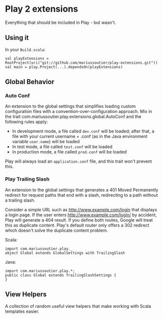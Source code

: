 Play 2 extensions
=================

Everything that should be included in Play - but wasn't.


Using it
--------

In your `Build.scala`:

    val playExtensions = RootProject(uri("git://github.com/mariussoutier/play-extensions.git"))
    val main = play.Project(...).dependsOn(playExtensions)


Global Behavior
---------------

### Auto Conf

An extension to the global settings that simplifies loading custom configuration files with a
convention-over-configuration approach. Mix in the trait com.mariussoutier.play.extensions.global.AutoConf
and the following rules apply:
* In development mode, a file called `dev.conf` will be loaded; after that, a file with your current
  username + .conf (as in the Java environment variable `user.name`) will be loaded
* In test mode, a file called `test.conf` will be loaded
* In production mode, a file called `prod.conf` will be loaded

Play will always load an `application.conf` file, and this trait won't prevent this.



### Play Trailing Slash

An extension to the global settings that generates a 401 Moved Permanently redirect for request
paths that end with a slash, redirecting to a path without a trailing slash.

Consider a simple URL such as http://www.example.com/login that displays a login page. If the user
enters http://www.example.com/login/ by accident, Play will generate a 404 result. If you define both
routes, Google will treat this as duplicate content. Play's default router only offers a 302 redirect
which doesn't solve the duplicate content problem.

Scala:

    import com.mariussoutier.play._
    object Global extends GlobalSettings with TrailingSlash

Java:

    import com.mariussoutier.play.*;
    public class Global extends TrailingSlashSettings {
    }



View Helpers
------------

A collection of random useful view helpers that make working with Scala templates easier.
